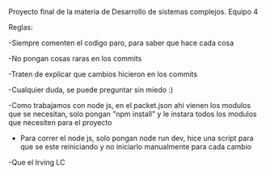 Proyecto final de la materia de Desarrollo de sistemas complejos. Equipo 4

Reglas:

-Siempre comenten el codigo paro, para saber que hace cada cosa

-No pongan cosas raras en los commits

-Traten de explicar que cambios hicieron en los commits

-Cualquier duda, se puede preguntar sin miedo :)

-Como trabajamos con node js, en el packet.json ahi vienen los modulos que se necesitan, solo pongan "npm install" y le instara todos los modulos que necesiten para el proyecto

- Para correr el node js, solo pongan node run dev, hice una script para que se este reiniciando y no iniciarlo manualmente para cada cambio

-Que el Irving LC 



